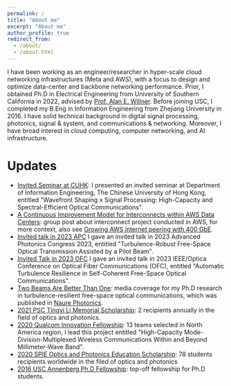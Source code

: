 ```yaml
---
permalink: /
title: "About me"
excerpt: "About me"
author_profile: true
redirect_from: 
  - /about/
  - /about.html
---
```


I have been working as an engineer/researcher in hyper-scale cloud networking infrastructures (Meta and AWS), with a focus to design and optimize data-center and backbone networking performance. Prior, I obtained Ph.D in Electrical Engineering from University of Southern California in 2022, advised by [Prof. Alan E. Willner](https://ee.usc.edu/~willner/). Before joining USC, I completed my B.Eng in Information Engineering from Zhejiang University in 2016. I have solid technical background in digital signal processing, photonics, signal & system, and communications & networking. Moreover, I have broad interest in cloud computing, computer networking, and AI infrastructure.

Updates
============================
* [Invited Seminar at CUHK](https://www.ie.cuhk.edu.hk/seminars/wavefront-shaping-x-signal-processinghigh-capacity-and-spectral-efficient-optical-communications/): I presented an invited seminar at Department of Information Engineering, The Chinese University of Hong Kong, entitled "Wavefront Shaping x Signal Processing: High-Capacity and Spectral-Efficient Optical Communications".
* [A Continuous Improvement Model for Interconnects within AWS Data Centers](https://aws.amazon.com/blogs/networking-and-content-delivery/a-continuous-improvement-model-for-interconnects-within-aws-data-centers/): group post about interconnect project conducted in AWS, for more context, also see [Growing AWS internet peering with 400 GbE](https://aws.amazon.com/blogs/networking-and-content-delivery/growing-aws-internet-peering-with-400-gbe/).
* [Invited talk in 2023 APC](https://opg.optica.org/abstract.cfm?uri=Networks-2023-NeM4B.3) I gave an invited talk in 2023 Advanced Photonics Congress 2023, entitled "Turbulence-Robust Free-Space Optical Transmission Assisted by a Pilot Beam".
* [Invited Talk in 2023 OFC](https://opg.optica.org/abstract.cfm?uri=OFC-2023-M1J.4) I gave an invited talk in 2023 IEEE/Optica Conference on Optical Fiber Communications (OFC), entitled "Automatic Turbulence Resilience in Self-Coherent Free-Space Optical Communications".
* [Two Beams Are Better Than One](https://viterbischool.usc.edu/news/2021/10/two-beams-are-better-than-one/): media coverage for my Ph.D research in turbulence-resilient free-space optical communications, which was published in [Naure Photonics](https://www.nature.com/articles/s41566-021-00877-w).
* [2021 PSC Tingyi Li Memorial Scholarship](https://psc-sc.org/tingye-li-memorial-scholarship-announcement-and-winners/): 2 recipients annually in the field of optics and photonics.
* [2020 Qualcom Innovation Fellowship](https://www.qualcomm.com/research/university-relations/innovation-fellowship): 13 teams selected in North America region, I lead this project entitled "High-Capacity Mode-Division-Multiplexed Wireless Communications Within and Beyond Millimeter-Wave Band".
* [2020 SPIE Optics and Photonics Education Scholarship](https://spie.org/Documents/Courses/Education_Outreach/Scholarships/2020/Runzhou-Zhang-PR20.pdf): 78 students recipients worldwide in the filed of optics and photonics
* [2016 USC Annenberg Ph.D Fellowship](https://graduateschool.usc.edu/fellowships/fellowships-for-phd-students/): top-off fellowship for Ph.D students.
